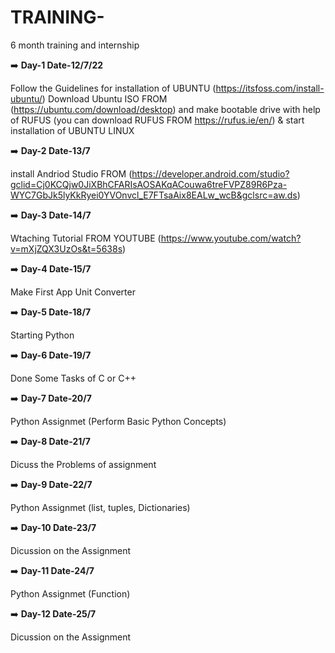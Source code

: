 # TRAINING-
6  month training and internship

:arrow_right: **Day-1 Date-12/7/22**

Follow the Guidelines for installation of UBUNTU  (https://itsfoss.com/install-ubuntu/)
Download Ubuntu ISO FROM (https://ubuntu.com/download/desktop)
and make bootable drive with help of RUFUS (you can download RUFUS FROM https://rufus.ie/en/)  & start installation of UBUNTU LINUX

:arrow_right: **Day-2 Date-13/7**

install Andriod Studio FROM (https://developer.android.com/studio?gclid=Cj0KCQjw0JiXBhCFARIsAOSAKqACouwa6treFVPZ89R6Pza-WYC7GbJk5lyKkRyei0YVOnvcl_E7FTsaAix8EALw_wcB&gclsrc=aw.ds)

:arrow_right: **Day-3 Date-14/7**

Wtaching Tutorial FROM YOUTUBE (https://www.youtube.com/watch?v=mXjZQX3UzOs&t=5638s)

:arrow_right: **Day-4 Date-15/7**

Make First App Unit Converter  

:arrow_right: **Day-5 Date-18/7**

Starting  Python 

:arrow_right: **Day-6 Date-19/7**

Done Some Tasks of C or C++

:arrow_right: **Day-7 Date-20/7**

Python Assignmet (Perform Basic Python Concepts)

:arrow_right: **Day-8 Date-21/7**

Dicuss the Problems of assignment

:arrow_right: **Day-9 Date-22/7**

Python Assignmet (list, tuples, Dictionaries)

:arrow_right: **Day-10 Date-23/7**

Dicussion on the Assignment 

:arrow_right: **Day-11 Date-24/7**

Python Assignmet (Function)

:arrow_right: **Day-12 Date-25/7**

Dicussion on the Assignment 
